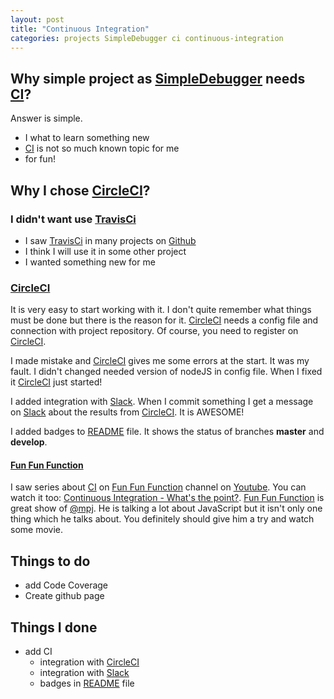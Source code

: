 ```yaml
---
layout: post
title: "Continuous Integration"
categories: projects SimpleDebugger ci continuous-integration
---
```


## Why simple project as [SimpleDebugger] needs [CI]?

Answer is simple.
- I what to learn something new
- [CI] is not so much known topic for me
- for fun!

## Why I chose [CircleCI]?

### I didn't want use [TravisCi]
- I saw [TravisCi] in many projects on [Github]
- I think I will use it in some other project
- I wanted something new for me

### [CircleCI]

It is very easy to start working with it.
I don't quite remember what things must be done but there is the reason for it.
[CircleCI] needs a config file and connection with project repository.
Of course, you need to register on [CircleCI].

I made mistake and [CircleCI] gives me some errors at the start.
It was my fault.
I didn't changed needed version of nodeJS in config file.
When I fixed it [CircleCI] just started!

I added integration with [Slack].
When I commit something I get a message on [Slack] about the results from [CircleCI].
It is AWESOME!

I added badges to [README] file.
It shows the status of branches **master** and **develop**.

#### [Fun Fun Function]

I saw series about [CI] on [Fun Fun Function] channel on [Youtube].
You can watch it too: [Continuous Integration - What's the point?].
[Fun Fun Function] is great show of [@mpj].
He is talking a lot about JavaScript but it isn't only one thing which he talks about.
You definitely should give him a try and watch some movie.

## Things to do

- add Code Coverage
- Create github page

## Things I done

- add CI
  - integration with [CircleCI]
  - integration with [Slack]
  - badges in [README] file

[SimpleDebugger]: https://github.com/th3mon/SimpleDebugger
[CI]: https://en.wikipedia.org/wiki/Continuous_integration
[CircleCI]: https://circleci.com/
[TravisCi]: https://travis-ci.org/
[Github]: https://github.com/
[Fun Fun Function]: https://www.youtube.com/channel/UCO1cgjhGzsSYb1rsB4bFe4Q
[Youtube]: https://youtube.com/
[@mpj]: https://twitter.com/mpjme
[Continuous Integration - What's the point?]: https://youtu.be/ymPOI4gWQFY
[Slack]: https://slack.com/
[README]: https://github.com/th3mon/SimpleDebugger/blob/master/README.md
